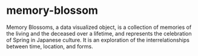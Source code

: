 # memory-blossom
Memory Blossoms, a data visualized object, is a collection of memories of the living and the deceased over a lifetime, and represents the celebration of Spring in Japanese culture. It is an exploration of the interrelationships between time, location, and forms.
